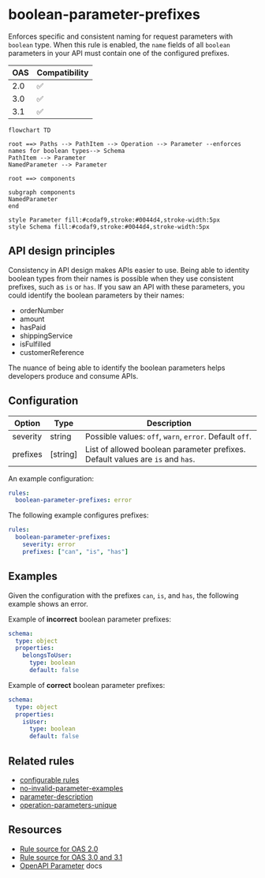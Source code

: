 # boolean-parameter-prefixes

Enforces specific and consistent naming for request parameters with `boolean` type.
When this rule is enabled, the `name` fields of all `boolean` parameters in your API must contain one of the configured prefixes.

|OAS|Compatibility|
|---|---|
|2.0|✅|
|3.0|✅|
|3.1|✅|


```mermaid
flowchart TD

root ==> Paths --> PathItem --> Operation --> Parameter --enforces names for boolean types--> Schema
PathItem --> Parameter
NamedParameter --> Parameter

root ==> components

subgraph components
NamedParameter
end

style Parameter fill:#codaf9,stroke:#0044d4,stroke-width:5px
style Schema fill:#codaf9,stroke:#0044d4,stroke-width:5px
```

## API design principles

Consistency in API design makes APIs easier to use.
Being able to identity boolean types from their names is possible when they use consistent prefixes, such as `is` or `has`.
If you saw an API with these parameters, you could identify the boolean parameters by their names:

- orderNumber
- amount
- hasPaid
- shippingService
- isFulfilled
- customerReference

The nuance of being able to identify the boolean parameters helps developers produce and consume APIs.
## Configuration

|Option|Type|Description|
|---|---|---|
|severity|string|Possible values: `off`, `warn`, `error`. Default `off`. |
|prefixes|[string]|List of allowed boolean parameter prefixes. Default values are `is` and `has`. |

An example configuration:
```yaml
rules:
  boolean-parameter-prefixes: error
```

The following example configures prefixes:
```yaml
rules:
  boolean-parameter-prefixes:
    severity: error
    prefixes: ["can", "is", "has"]
```

## Examples

Given the configuration with the prefixes `can`, `is`, and `has`, the following example shows an error.

Example of **incorrect** boolean parameter prefixes:

```yaml
schema:
  type: object
  properties:
    belongsToUser:
      type: boolean
      default: false
```

Example of **correct** boolean parameter prefixes:

```yaml
schema:
  type: object
  properties:
    isUser:
      type: boolean
      default: false
```

## Related rules
- [configurable rules](./configurable-rules.md)
- [no-invalid-parameter-examples](./no-invalid-parameter-examples.md)
- [parameter-description](./parameter-description.md)
- [operation-parameters-unique](./operation-parameters-unique.md)

## Resources

- [Rule source for OAS 2.0](https://github.com/Redocly/redocly-cli/blob/main/packages/core/src/rules/oas2/boolean-parameter-prefixes.ts)
- [Rule source for OAS 3.0 and 3.1](https://github.com/Redocly/redocly-cli/blob/main/packages/core/src/rules/oas3/boolean-parameter-prefixes.ts)
- [OpenAPI Parameter](https://redocly.com/docs/openapi-visual-reference/parameter/) docs
